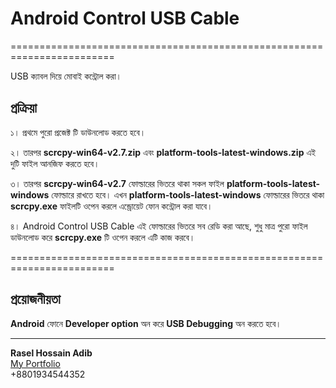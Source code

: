 # Android Control USB Cable

========================================================================

USB ক্যাবল দিয়ে মোবাই কন্ট্রোল করা।

## প্রক্রিয়া

১। প্রথমে পুরো প্রজেক্ট টি ডাউনলোড করতে হবে।

২। তারপর **scrcpy-win64-v2.7.zip** এবং **platform-tools-latest-windows.zip** এই দুটি ফাইল আনজিফ করতে হবে।

৩। তারপর **scrcpy-win64-v2.7** ফোল্ডারের ভিতরে থাকা সকল ফাইল **platform-tools-latest-windows** ফোল্ডারে রাখতে হবে। এখন **platform-tools-latest-windows** ফোল্ডারের ভিতরে থাকা **scrcpy.exe** ফাইলটি ওপেন করলে এন্ড্রোয়েট ফোন কন্ট্রোল করা যাবে।

৪। Android Control USB Cable এই ফোল্ডারের ভিতরে সব রেডি করা আছে, শুধু মাত্র পুরো ফাইল ডাউনলোড করে **scrcpy.exe** টি ওপেন করলে এটি কাজ করবে।

========================================================================

## প্রয়োজনীয়তা

**Android** ফোনে **Developer option** অন করে **USB Debugging** অন করতে হবে।

---

**Rasel Hossain Adib**  
[My Portfolio](https://adibrasel.github.io/My_Portfolio/)  
+8801934544352
